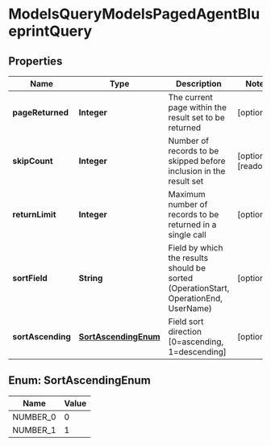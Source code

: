 

# ModelsQueryModelsPagedAgentBlueprintQuery


## Properties

| Name | Type | Description | Notes |
|------------ | ------------- | ------------- | -------------|
|**pageReturned** | **Integer** | The current page within the result set to be returned |  [optional] |
|**skipCount** | **Integer** | Number of records to be skipped before inclusion in the result set |  [optional] [readonly] |
|**returnLimit** | **Integer** | Maximum number of records to be returned in a single call |  [optional] |
|**sortField** | **String** | Field by which the results should be sorted (OperationStart, OperationEnd, UserName) |  [optional] |
|**sortAscending** | [**SortAscendingEnum**](#SortAscendingEnum) | Field sort direction [0&#x3D;ascending, 1&#x3D;descending] |  [optional] |



## Enum: SortAscendingEnum

| Name | Value |
|---- | -----|
| NUMBER_0 | 0 |
| NUMBER_1 | 1 |



